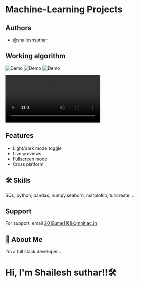 # **Machine-Learning Projects**



## Authors

- [@shaileshsuthar](https://github.com/shaileshsuthar675/)


## Working algorithm

![Demo](https://data-flair.training/blogs/wp-content/uploads/sites/2/2017/07/what-is-machine-learning.jpg)
![Demo](https://imageio.forbes.com/specials-images/dam/imageserve/966248982/960x0.jpg?fit=bounds&format=jpg&width=960)
![Demo](https://www.eurixgroup.com/wp-content/uploads/2021/01/ml-e1610553826718.jpg)



![demo](https://user-images.githubusercontent.com/91286534/151107740-097f943b-c7b1-48da-ada1-a7f1526a0caa.mp4)



## Features

- Light/dark mode toggle
- Live previews
- Fullscreen mode
- Cross platform


## 🛠 Skills
SQL, python, pandas, numpy,seaborn, matplotlib,
turicreate, ... 

## Support

For support, email 2019ume1168@mnit.ac.in


## 🚀 About Me
I'm a full stack developer...
# Hi, I'm Shailesh suthar!!🛠
